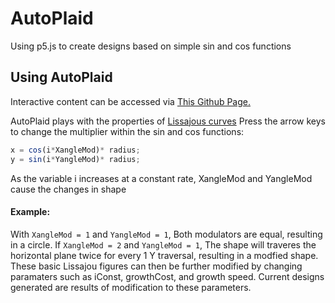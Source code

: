 # AutoPlaid
Using p5.js to create designs based on simple sin and cos functions

## Using AutoPlaid
Interactive content can be accessed via [This Github Page.](https://dannyplatt.github.io/AutoPlaid/)

AutoPlaid plays with the properties of [Lissajous curves](https://en.wikipedia.org/wiki/Lissajous_curve)
Press the arrow keys to change the multiplier within the sin and cos functions:
```.js
x = cos(i*XangleMod)* radius;
y = sin(i*YangleMod)* radius;
```
As the variable i increases at a constant rate, XangleMod and YangleMod cause the changes in shape

#### Example:
With `XangleMod = 1` and `YangleMod = 1`, Both modulators are equal, resulting in a circle. 
If `XangleMod = 2` and `YangleMod = 1`, The shape will traveres the horizontal plane twice for every 1 Y traversal, resulting in a modfied shape. 
These basic Lissajou figures can then be further modified by changing paramaters such as iConst, growthCost, and growth speed. Current designs generated are results of modification to these parameters.
